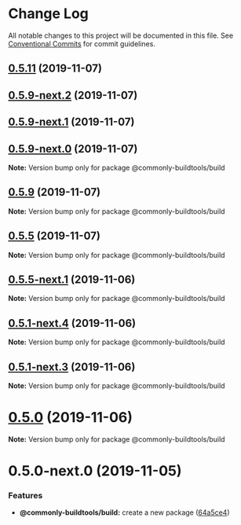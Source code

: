 # Change Log

All notable changes to this project will be documented in this file.
See [Conventional Commits](https://conventionalcommits.org) for commit guidelines.

## [0.5.11](https://github.com/commonlyjs/commonly-buildtools/compare/v0.5.10...v0.5.11) (2019-11-07)



## [0.5.9-next.2](https://github.com/commonlyjs/commonly-buildtools/compare/v0.5.9-next.1...v0.5.9-next.2) (2019-11-07)



## [0.5.9-next.1](https://github.com/commonlyjs/commonly-buildtools/compare/v0.5.9-next.0...v0.5.9-next.1) (2019-11-07)



## [0.5.9-next.0](https://github.com/commonlyjs/commonly-buildtools/compare/v0.5.9...v0.5.9-next.0) (2019-11-07)

**Note:** Version bump only for package @commonly-buildtools/build





## [0.5.9](https://github.com/commonlyjs/commonly-buildtools/compare/v0.5.5-next.1...v0.5.9) (2019-11-07)

**Note:** Version bump only for package @commonly-buildtools/build





## [0.5.5](https://github.com/commonlyjs/commonly-buildtools/compare/v0.5.5-next.1...v0.5.5) (2019-11-07)

**Note:** Version bump only for package @commonly-buildtools/build





## [0.5.5-next.1](https://github.com/commonlyjs/commonly-buildtools/compare/v0.5.1-next.4...v0.5.5-next.1) (2019-11-06)

**Note:** Version bump only for package @commonly-buildtools/build





## [0.5.1-next.4](https://github.com/commonlyjs/commonly-buildtools/compare/v0.5.1-next.3...v0.5.1-next.4) (2019-11-06)

**Note:** Version bump only for package @commonly-buildtools/build





## [0.5.1-next.3](https://github.com/commonlyjs/commonly-buildtools/compare/v0.5.1-next.2...v0.5.1-next.3) (2019-11-06)

**Note:** Version bump only for package @commonly-buildtools/build





# [0.5.0](https://github.com/commonlyjs/commonly-buildtools/compare/v0.5.0-next.3...v0.5.0) (2019-11-06)

**Note:** Version bump only for package @commonly-buildtools/build





# 0.5.0-next.0 (2019-11-05)


### Features

* **@commonly-buildtools/build:** create a new package ([64a5ce4](https://github.com/commonlyjs/commonly-buildtools/commit/64a5ce471e3d8fe05c3b74f14a9980a2aacff40e))
